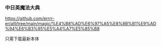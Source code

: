 ### 中日英魔法大典

https://github.com/errrr-er/alll/tree/main/magic/%E4%B8%AD%E6%97%A5%E8%8B%B1%E9%AD%94%E6%B3%95%E5%A4%A7%E5%85%B8

只需下载最新本体
